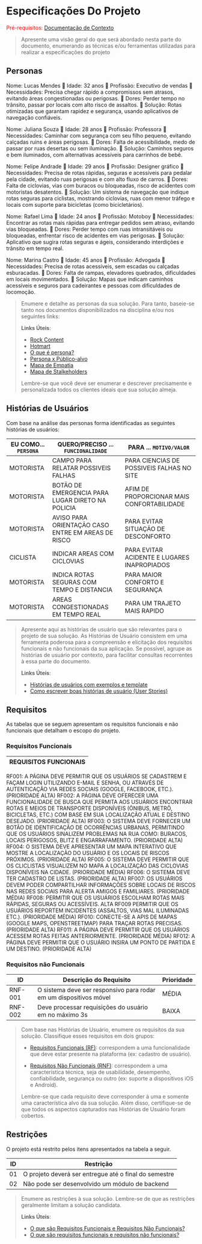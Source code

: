 # Especificações Do Projeto

<span style="color:red">Pré-requisitos: <a href="1-Contexto.md"> Documentação de Contexto</a></span>

> Apresente uma visão geral do que será abordado nesta parte do
> documento, enumerando as técnicas e/ou ferramentas utilizadas para
> realizar a especificações do projeto

## Personas

Nome: Lucas Mendes
📌 Idade: 32 anos
📌 Profissão: Executivo de vendas
📌 Necessidades: Precisa chegar rápido a compromissos sem atrasos, evitando áreas congestionadas ou perigosas.
📌 Dores: Perder tempo no trânsito, passar por locais com alto risco de assaltos.
📌 Solução: Rotas otimizadas que garantam rapidez e segurança, usando aplicativos de navegação confiáveis.

Nome: Juliana Souza
📌 Idade: 28 anos
📌 Profissão: Professora
📌 Necessidades: Caminhar com segurança com seu filho pequeno, evitando calçadas ruins e áreas perigosas.
📌 Dores: Falta de acessibilidade, medo de passar por ruas desertas ou sem iluminação.
📌 Solução: Caminhos seguros e bem iluminados, com alternativas acessíveis para carrinhos de bebê.

Nome: Felipe Andrade
📌 Idade: 29 anos
📌 Profissão: Designer gráfico
📌 Necessidades: Precisa de rotas rápidas, seguras e acessíveis para pedalar pela cidade, evitando ruas perigosas e com alto fluxo de carros.
📌 Dores: Falta de ciclovias, vias com buracos ou bloqueadas, risco de acidentes com motoristas desatentos.
📌 Solução: Um sistema de navegação que indique rotas seguras para ciclistas, mostrando ciclovias, ruas com menor tráfego e locais com suporte para bicicletas (como bicicletários).

Nome: Rafael Lima
📌 Idade: 24 anos
📌 Profissão: Motoboy
📌 Necessidades: Encontrar as rotas mais rápidas para entregar pedidos sem atraso, evitando vias bloqueadas.
📌 Dores: Perder tempo com ruas intransitáveis ou bloqueadas, enfrentar risco de acidentes em vias perigosas.
📌 Solução: Aplicativo que sugira rotas seguras e ágeis, considerando interdições e trânsito em tempo real.

Nome: Marina Castro
📌 Idade: 45 anos
📌 Profissão: Advogada
📌 Necessidades: Precisa de rotas acessíveis, sem escadas ou calçadas esburacadas.
📌 Dores: Falta de rampas, elevadores quebrados, dificuldades em locais movimentados.
📌 Solução: Mapas que indicam caminhos acessíveis e seguros para cadeirantes e pessoas com dificuldades de locomoção.

> Enumere e detalhe as personas da sua solução. Para
> tanto, baseie-se tanto nos documentos disponibilizados na disciplina
> e/ou nos seguintes links:
>
> **Links Úteis**:
> - [Rock Content](https://rockcontent.com/blog/personas/)
> - [Hotmart](https://blog.hotmart.com/pt-br/como-criar-persona-negocio/)
> - [O que é persona?](https://resultadosdigitais.com.br/blog/persona-o-que-e/)
> - [Persona x Público-alvo](https://flammo.com.br/blog/persona-e-publico-alvo-qual-a-diferenca/)
> - [Mapa de Empatia](https://resultadosdigitais.com.br/blog/mapa-da-empatia/)
> - [Mapa de Stalkeholders](https://www.racecomunicacao.com.br/blog/como-fazer-o-mapeamento-de-stakeholders/)
>
> Lembre-se que você deve ser enumerar e descrever precisamente e
> personalizada todos os clientes ideais que sua solução almeja.

## Histórias de Usuários

Com base na análise das personas forma identificadas as seguintes histórias de usuários:

|EU COMO... `PERSONA`|  QUERO/PRECISO ... `FUNCIONALIDADE`                  |PARA ... `MOTIVO/VALOR`                       |
|--------------------|------------------------------------------------------|----------------------------------------------|
| MOTORISTA          | CAMPO PARA RELATAR POSSIVEIS FALHAS                  |  PARA CIENCIAS DE POSSIVEIS FALHAS NO SITE   |
| MOTORISTA          |  BOTÃO DE EMERGENCIA PARA LUGAR DIRETO NA POLICIA    | AFIM DE PROPORCIONAR MAIS CONFORTABILIDADE   |
| MOTORISTA          |  AVISO PARA ORIENTAÇÃO CASO ENTRE EM AREAS DE RISCO  |  PARA EVITAR SITUAÇÃO DE DESCONFORTO         |
| CICLISTA           |  INDICAR AREAS COM CICLOVIAS                         |  PARA EVITAR ACIDENTE E LUGARES INAPROPIADOS |
| MOTORISTA          | INDICA ROTAS SEGURAS COM TEMPO E DISTANCIA           |  PARA MAIOR CONFORTO E  SEGURANÇA            |
| MOTORISTA          |  AREAS CONGESTIONADAS EM TEMPO REAL                  |  PARA UM TRAJETO MAIS RAPIDO                 |


> Apresente aqui as histórias de usuário que são relevantes para o
> projeto de sua solução. As Histórias de Usuário consistem em uma
> ferramenta poderosa para a compreensão e elicitação dos requisitos
> funcionais e não funcionais da sua aplicação. Se possível, agrupe as
> histórias de usuário por contexto, para facilitar consultas
> recorrentes à essa parte do documento.
>
> **Links Úteis**:
> - [Histórias de usuários com exemplos e template](https://www.atlassian.com/br/agile/project-management/user-stories)
> - [Como escrever boas histórias de usuário (User Stories)](https://medium.com/vertice/como-escrever-boas-users-stories-hist%C3%B3rias-de-usu%C3%A1rios-b29c75043fac)

## Requisitos

As tabelas que se seguem apresentam os requisitos funcionais e não funcionais que detalham o escopo do projeto.

### Requisitos Funcionais

|REQUISITOS FUNCIONAIS|
|---------------------------------------------------------------------------------------------------------------------------------------------------------------|
RF001: 	A PÁGINA DEVE PERMITIR QUE OS USUÁRIOS SE CADASTREM E FAÇAM LOGIN UTILIZANDO E-MAIL E SENHA, OU ATRAVÉS DE AUTENTICAÇÃO VIA REDES SOCIAIS (GOOGLE, FACEBOOK, ETC.). (PRIORIDADE ALTA)
RF002: 	A PÁGINA DEVE OFERECER UMA FUNCIONALIDADE DE BUSCA QUE PERMITA AOS USUÁRIOS ENCONTRAR ROTAS E MEIOS DE TRANSPORTE DISPONÍVEIS (ÔNIBUS, METRÔ, BICICLETAS, ETC.) COM BASE EM SUA LOCALIZAÇÃO ATUAL E DESTINO DESEJADO. (PRIORIDADE ALTA)
RF003: O SISTEMA DEVE FORNECER UM BOTÃO DE IDENTIFICAÇÃO DE OCORRÊNCIAS URBANAS, PERMITINDO QUE OS USUÁRIOS SINALIZEM PROBLEMAS NA RUA COMO: BURACOS, LOCAIS PERIGOSOS, BLITZ E ENGARRAFAMENTO. (PRIORIDADE ALTA) 
RF004: O SISTEMA DEVE APRESENTAR UM MAPA INTERATIVO QUE MOSTRE A LOCALIZAÇÃO DO USUÁRIO E OS LOCAIS DE RISCOS PRÓXIMOS. (PRIORIDADE ALTA) 
RF005: O SISTEMA DEVE PERMITIR QUE OS CLICLISTAS VISUALIZEM NO MAPA A LOCALIZAÇÃO DAS CICLOVIAS DISPONÍVEIS NA CIDADE. (PRIORIDADE MÉDIA) 
RF006: O SISTEMA DEVE TER CADASTRO DE LISTAS. (PRIORIDADE ALTA) 
RF007: OS USUÁRIOS DEVEM PODER COMPARTILHAR INFORMAÇÕES SOBRE LOCAIS DE RISCOS NAS REDES SOCIAIS PARA ALERTA AMIGOS E FAMILIARES. (PRIORIDADE MÉDIA) 
RF008: PERMITIR QUE OS USUÁRIOS ESCOLHAM ROTAS MAIS RÁPIDAS, SEGURAS OU ACESSÍVEIS. ALTA RF009 PERMITIR QUE OS USUÁRIOS REPORTEM INCIDENTES (ASSALTOS, VIAS MAL ILUMINADAS ETC.). (PRIORIDADE MÉDIA)
RF010: CONECTE-SE A APIS DE MAPAS (GOOGLE MAPS, OPENSTREETMAP) PARA TRAÇAR ROTAS PRECISAS. (PRIORIDADE ALTA)
RF011: A PÁGINA DEVE PERMITIR QUE OS USUÁRIOS ACESSEM ROTAS FEITAS ANTERIORMENTE. (PRIORIDADE MÉDIA) 
RF012: A PÁGINA DEVE PERMITIR QUE O USUÁRIO INSIRA UM PONTO DE PARTIDA E UM DESTINO. (PRIORIDADE ALTA)
		
		
		
		

### Requisitos não Funcionais

|ID     | Descrição do Requisito  |Prioridade |
|-------|-------------------------|----|
|RNF-001| O sistema deve ser responsivo para rodar em um dispositivos móvel | MÉDIA | 
|RNF-002| Deve processar requisições do usuário em no máximo 3s |  BAIXA | 

> Com base nas Histórias de Usuário, enumere os requisitos da sua
> solução. Classifique esses requisitos em dois grupos:
>
> - [Requisitos Funcionais
>   (RF)](https://pt.wikipedia.org/wiki/Requisito_funcional):
>   correspondem a uma funcionalidade que deve estar presente na
>   plataforma (ex: cadastro de usuário).
>
> - [Requisitos Não Funcionais
>   (RNF)](https://pt.wikipedia.org/wiki/Requisito_n%C3%A3o_funcional):
>   correspondem a uma característica técnica, seja de usabilidade,
>   desempenho, confiabilidade, segurança ou outro (ex: suporte a
>   dispositivos iOS e Android).
>
> Lembre-se que cada requisito deve corresponder à uma e somente uma
> característica alvo da sua solução. Além disso, certifique-se de que
> todos os aspectos capturados nas Histórias de Usuário foram cobertos.

## Restrições

O projeto está restrito pelos itens apresentados na tabela a seguir.

|ID| Restrição                                             |
|--|-------------------------------------------------------|
|01| O projeto deverá ser entregue até o final do semestre |
|02| Não pode ser desenvolvido um módulo de backend        |


> Enumere as restrições à sua solução. Lembre-se de que as restrições
> geralmente limitam a solução candidata.
> 
> **Links Úteis**:
> - [O que são Requisitos Funcionais e Requisitos Não Funcionais?](https://codificar.com.br/requisitos-funcionais-nao-funcionais/)
> - [O que são requisitos funcionais e requisitos não funcionais?](https://analisederequisitos.com.br/requisitos-funcionais-e-requisitos-nao-funcionais-o-que-sao/)
